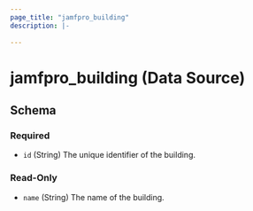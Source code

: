 ```yaml
---
page_title: "jamfpro_building"
description: |-
  
---
```


# jamfpro_building (Data Source)


<!-- schema generated by tfplugindocs -->
## Schema

### Required

- `id` (String) The unique identifier of the building.

### Read-Only

- `name` (String) The name of the building.